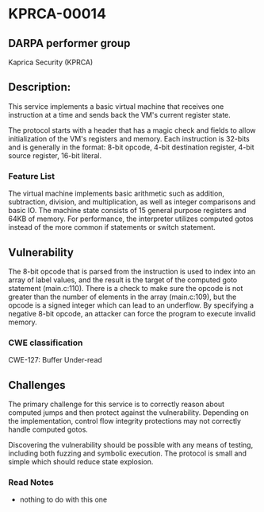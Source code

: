 # KPRCA-00014

## DARPA performer group
Kaprica Security (KPRCA)

## Description:

This service implements a basic virtual machine that receives one instruction at a time and sends back the VM's current register state.

The protocol starts with a header that has a magic check and fields to allow initialization of the VM's registers and memory. Each instruction is 32-bits and is generally in the format: 8-bit opcode, 4-bit destination register, 4-bit source register, 16-bit literal.

### Feature List

The virtual machine implements basic arithmetic such as addition, subtraction, division, and multiplication, as well as integer comparisons and basic IO. The machine state consists of 15 general purpose registers and 64KB of memory. For performance, the interpreter utilizes computed gotos instead of the more common if statements or switch statement.

## Vulnerability

The 8-bit opcode that is parsed from the instruction is used to index into an array of label values, and the result is the target of the computed goto statement (main.c:110). There is a check to make sure the opcode is not greater than the number of elements in the array (main.c:109), but the opcode is a signed integer which can lead to an underflow. By specifying a negative 8-bit opcode, an attacker can force the program to execute invalid memory.

### CWE classification
CWE-127: Buffer Under-read

## Challenges

The primary challenge for this service is to correctly reason about computed jumps and then protect against the vulnerability. Depending on the implementation, control flow integrity protections may not correctly handle computed gotos.

Discovering the vulnerability should be possible with any means of testing, including both fuzzing and symbolic execution. The protocol is small and simple which should reduce state explosion.




### Read Notes

* nothing to do with this one
